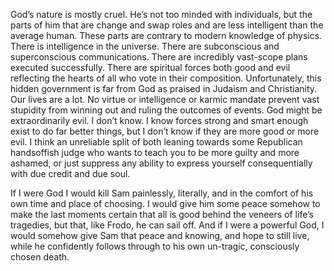 God’s nature is mostly cruel. He’s not too minded with individuals, but the parts of him that are change and swap roles and are less intelligent than the average human. These parts are contrary to modern knowledge of physics.  There is intelligence in the universe. There are subconscious and superconscious communications. There are incredibly vast-scope plans executed successfully. There are spiritual forces both good and evil reflecting the hearts of all who vote in their composition. Unfortunately, this hidden government is far from God as praised in Judaism and Christianity. Our lives are a lot. No virtue or intelligence or karmic mandate prevent vast stupidity from winning out and ruling the outcomes of events. God might be extraordinarily evil. I don’t know. I know forces strong and smart enough exist to do far better things, but I don’t know if they are more good or more evil. I think an unreliable split of both leaning towards some Republican handsoffish judge who wants to teach you to be more guilty and more ashamed, or just suppress any ability to express yourself consequentially with due credit and due soul.

If I were God I would kill Sam painlessly, literally, and in the comfort of his own time and place of choosing. I would give him some peace somehow to make the last moments certain that all is good behind the veneers of life’s tragedies, but that, like Frodo, he can sail off. And if I were a powerful God, I would somehow give Sam that peace and knowing, and hope to still live, while he confidently follows through to his own un-tragic, consciously chosen death. 

